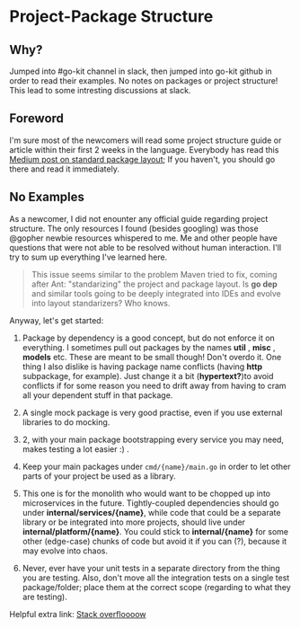 # Project-Package Structure

## Why?
Jumped into #go-kit channel in slack, then jumped into go-kit github in order to read their examples. No notes on packages or project structure! This lead to some intresting discussions at slack.

## Foreword
I'm sure most of the newcomers will read some project structure guide or article within their first 2 weeks in the language. Everybody has read this [Medium post on standard package layout](https://medium.com/@benbjohnson/standard-package-layout-7cdbc8391fc1#.ds38va3pp); If you haven't, you should go there and read it immediately.

## No Examples
As a newcomer, I did not enounter any official guide regarding project structure. The only resources I found (besides googling) was those @gopher newbie resources whispered to me. Me and other people have questions that were not able to be resolved without human interaction. I'll try to sum up everything I've learned here.

> This issue seems similar to the problem Maven tried to fix, coming after Ant: "standarizing" the project and package layout. Is __go dep__ and similar tools going to be deeply integrated into IDEs and evolve into layout standarizers? Who knows.

Anyway, let's get started:

1. Package by dependency is a good concept, but do not enforce it on everything. I sometimes pull out packages by the names __util__ , __misc__ , __models__ etc. These are meant to be small though! Don't overdo it. One thing I also dislike is having package name conflicts (having __http__ subpackage, for example). Just change it a bit (__hypertext?__)to avoid conflicts if for some reason you need to drift away from having to cram all your dependent stuff in that package.

2. A single mock package is very good practise, even if you use external libraries to do mocking.

3. 2, with your main package bootstrapping every service you may need, makes testing a lot easier :) .

4. Keep your main packages under `cmd/{name}/main.go` in order to let other parts of your project be used as a library.

5. This one is for the monolith who would want to be chopped up into microservices in the future. Tightly-coupled dependencies should go under __internal/services/{name}__, while code that could be a separate library or be integrated into more projects, should live under __internal/platform/{name}__. You could stick to __internal/{name}__ for some other (edge-case) chunks of code but avoid it if you can (?), because it may evolve into chaos.

6. Never, ever have your unit tests in a separate directory from the thing you are testing. Also, don't move all the integration tests on a single test package/folder; place them at the correct scope (regarding to what they are testing).

Helpful extra link: [Stack overfloooow](https://stackoverflow.com/questions/14867452/what-is-a-sensible-way-to-layout-a-go-project)
